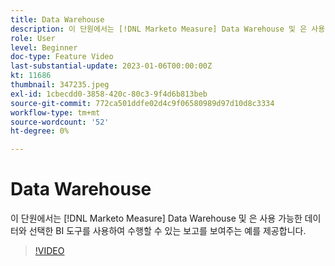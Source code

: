 ```yaml
---
title: Data Warehouse
description: 이 단원에서는 [!DNL Marketo Measure] Data Warehouse 및 은 사용 가능한 데이터와 선택한 BI 도구를 사용하여 수행할 수 있는 보고를 보여주는 예를 제공합니다.
role: User
level: Beginner
doc-type: Feature Video
last-substantial-update: 2023-01-06T00:00:00Z
kt: 11686
thumbnail: 347235.jpeg
exl-id: 1cbecdd0-3858-420c-80c3-9f4d6b813beb
source-git-commit: 772ca501ddfe02d4c9f06580989d97d10d8c3334
workflow-type: tm+mt
source-wordcount: '52'
ht-degree: 0%

---
```


# Data Warehouse

이 단원에서는 [!DNL Marketo Measure] Data Warehouse 및 은 사용 가능한 데이터와 선택한 BI 도구를 사용하여 수행할 수 있는 보고를 보여주는 예를 제공합니다.

>[!VIDEO](https://video.tv.adobe.com/v/347235/?quality=12&learn=on)
